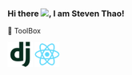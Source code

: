 ### Hi there <img src="https://raw.githubusercontent.com/MartinHeinz/MartinHeinz/master/wave.gif" width="30px">, I am Steven Thao!
🧰 ToolBox

<img src="https://github.com/devicons/devicon/blob/master/icons/django/django-plain.svg" alt="Django logo" width="50" height="50" /> <img src="https://github.com/devicons/devicon/blob/master/icons/react/react-original.svg" alt="Django logo" width="50" height="50" />
<!--
**StevenThao21/StevenThao21** is a ✨ _special_ ✨ repository because its `README.md` (this file) appears on your GitHub profile.

---

Here are some ideas to get you started:

- 🔭 I’m currently working on ...
- 🌱 I’m currently learning ...
- 👯 I’m looking to collaborate on ...
- 🤔 I’m looking for help with ...
- 💬 Ask me about ...
- 📫 How to reach me: ...
- 😄 Pronouns: ...
- ⚡ Fun fact: ...
-->
